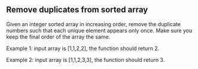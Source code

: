 ## Remove duplicates from sorted array
Given an integer sorted array in increasing order, remove the duplicate numbers such that each unique element appears only once. Make sure you keep the final order of the array the same.

Example 1: input array is [1,1,2,2], the function should return 2. 

Example 2: input array is [1,1,2,3,3], the function should return 3.